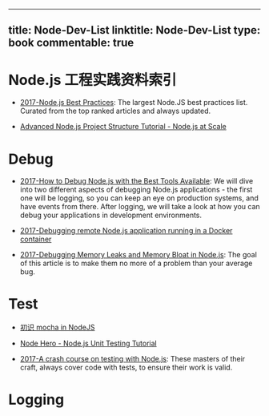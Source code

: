 
---
title: Node-Dev-List
linktitle: Node-Dev-List
type: book
commentable: true
---

# Node.js 工程实践资料索引

- [2017-Node.js Best Practices](https://github.com/i0natan/nodebestpractices): The largest Node.JS best practices list. Curated from the top ranked articles and always updated.

- [Advanced Node.js Project Structure Tutorial - Node.js at Scale](https://blog.risingstack.com/node-js-project-structure-tutorial-node-js-at-scale/)

# Debug

- [2017-How to Debug Node.js with the Best Tools Available](https://blog.risingstack.com/how-to-debug-nodej-js-with-the-best-tools-available/): We will dive into two different aspects of debugging Node.js applications - the first one will be logging, so you can keep an eye on production systems, and have events from there. After logging, we will take a look at how you can debug your applications in development environments.

- [2017-Debugging remote Node.js application running in a Docker container](https://parg.co/byP)

- [2017-Debugging Memory Leaks and Memory Bloat in Node.js](https://parg.co/UEi): The goal of this article is to make them no more of a problem than your average bug.

# Test

- [初识 mocha in NodeJS](https://cnodejs.org/topic/516526766d38277306c7d277)

- [Node Hero - Node.js Unit Testing Tutorial](https://blog.risingstack.com/node-hero-node-js-unit-testing-tutorial/)

- [2017-A crash course on testing with Node.js](https://hackernoon.com/a-crash-course-on-testing-with-node-js-6c7428d3da02): These masters of their craft, always cover code with tests, to ensure their work is valid.

# Logging

    
